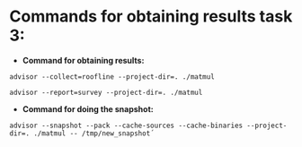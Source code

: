 # Commands for obtaining results task 3:

- **Command for obtaining results:**

`advisor --collect=roofline --project-dir=. ./matmul`

`advisor --report=survey --project-dir=. ./matmul`

- **Command for doing the snapshot:**

`advisor --snapshot --pack --cache-sources --cache-binaries --project-dir=. ./matmul -- /tmp/new_snapshot´` 




